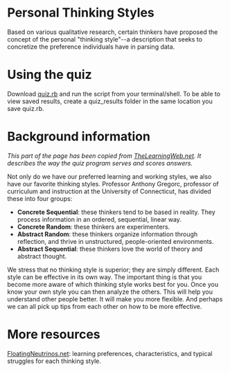 # Personal Thinking Styles
Based on various qualitative research, certain thinkers have proposed the concept of the personal "thinking
style"--a description that seeks to concretize the preference individuals have in parsing data.

# Using the quiz 
Download [quiz.rb](https://github.com/mindplace/nifty_things/blob/master/thinking_style_quiz/quiz.rb) 
and run the script from your terminal/shell. To be able to view saved results, create a quiz_results 
folder in the same location you save quiz.rb. 

# Background information
*This part of the page has been copied from [TheLearningWeb.net](http://www.thelearningweb.net/personalthink.html).*
*It describes the way the quiz program serves and scores answers.*

Not only do we have our preferred learning and working styles, we also have our 
favorite thinking styles. Professor Anthony Gregorc, professor of curriculum and 
instruction at the University of Connecticut, has divided these into four groups:

- <b>Concrete Sequential</b>: these thinkers tend to be based in reality. They process information in an ordered, sequential, linear way.
- <b>Concrete Random</b>: these thinkers are experimenters.
- <b>Abstract Random</b>: these thinkers organize information through reflection, and thrive in unstructured, people-oriented environments.
- <b>Abstract Sequential</b>: these thinkers love the world of theory and abstract thought.

We stress that no thinking style is superior; they are simply different. Each style 
can be effective in its own way. The important thing is that you become more aware of 
which thinking style works best for you. Once you know your own style you can then 
analyze the others. This will help you understand other people better. It will make 
you more flexible. And perhaps we can all pick up tips from each other on how to be 
more effective.

# More resources
[FloatingNeutrinos.net](http://www.floatingneutrinos.com/Message/arcs/links_on_abstractrandom.htm): learning 
preferences, characteristics, and typical struggles for each thinking style.


